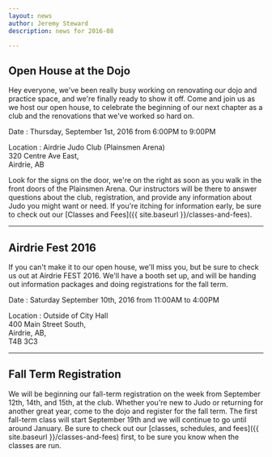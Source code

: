 ```yaml
---
layout: news
author: Jeremy Steward
description: news for 2016-08

---
```


## Open House at the Dojo

Hey everyone, we've been really busy working on renovating our dojo and
practice space, and we're finally ready to show it off. Come and join us as we
host our open house, to celebrate the beginning of our next chapter as a club
and the renovations that we've worked so hard on.

Date
 : Thursday, September 1st, 2016 from 6:00PM to 9:00PM

Location
 : Airdrie Judo Club (Plainsmen Arena)<br>
   320 Centre Ave East,<br>
   Airdrie, AB

Look for the signs on the door, we're on the right as soon as you walk in the
front doors of the Plainsmen Arena. Our instructors will be there to answer
questions about the club, registration, and provide any information about Judo
you might want or need. If you're itching for information early, be sure to
check out our [Classes and Fees]({{ site.baseurl }}/classes-and-fees).

<hr>

## Airdrie Fest 2016

If you can't make it to our open house, we'll miss you, but be sure to check us
out at Airdrie FEST 2016. We'll have a booth set up, and will be handing out
information packages and doing registrations for the fall term.

Date
 : Saturday September 10th, 2016 from 11:00AM to 4:00PM

Location
 : Outside of City Hall<br>
   400 Main Street South,<br>
   Airdrie, AB,<br>
   T4B 3C3

<hr>

## Fall Term Registration

We will be beginning our fall-term registration on the week from September
12th, 14th, and 15th, at the club. Whether you're new to Judo or returning for
another great year, come to the dojo and register for the fall term. The first
fall-term class will start September 19th and we will continue to go until
around January. Be sure to check out our [classes, schedules, and fees]({{
site.baseurl }}/classes-and-fees) first, to be sure you know when the classes
are run.
